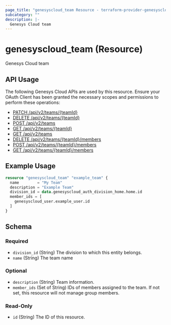 ```yaml
---
page_title: "genesyscloud_team Resource - terraform-provider-genesyscloud"
subcategory: ""
description: |-
  Genesys Cloud team
---
```

# genesyscloud_team (Resource)

Genesys Cloud team

## API Usage
The following Genesys Cloud APIs are used by this resource. Ensure your OAuth Client has been granted the necessary scopes and permissions to perform these operations:

* [PATCH /api/v2/teams/{teamId}](https://developer.genesys.cloud/devapps/api-explorer#patch-api-v2-teams--teamId-)
* [DELETE /api/v2/teams/{teamId}](https://developer.genesys.cloud/devapps/api-explorer#delete-api-v2-teams--teamId-)
* [POST /api/v2/teams](https://developer.genesys.cloud/devapps/api-explorer#post-api-v2-teams)
* [GET /api/v2/teams/{teamId}](https://developer.genesys.cloud/devapps/api-explorer#get-api-v2-teams--teamId-)
* [GET /api/v2/teams](https://developer.genesys.cloud/devapps/api-explorer#get-api-v2-teams)
* [DELETE /api/v2/teams/{teamId}/members](https://developer.genesys.cloud/devapps/api-explorer#delete-api-v2-teams--teamId--members)
* [POST /api/v2/teams/{teamId}/members](https://developer.genesys.cloud/devapps/api-explorer#post-api-v2-teams--teamId--members)
* [GET /api/v2/teams/{teamId}/members](https://developer.genesys.cloud/devapps/api-explorer#get-api-v2-teams--teamId--members)

## Example Usage

```terraform
resource "genesyscloud_team" "example_team" {
  name        = "My Team"
  description = "Example Team"
  division_id = data.genesyscloud_auth_division_home.home.id
  member_ids = [
    genesyscloud_user.example_user.id
  ]
}
```

<!-- schema generated by tfplugindocs -->
## Schema

### Required

- `division_id` (String) The division to which this entity belongs.
- `name` (String) The team name

### Optional

- `description` (String) Team information.
- `member_ids` (Set of String) IDs of members assigned to the team. If not set, this resource will not manage group members.

### Read-Only

- `id` (String) The ID of this resource.

